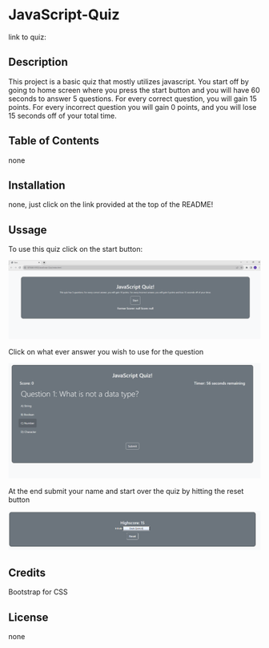 # JavaScript-Quiz

link to quiz:


## Description

This project is a basic quiz that mostly utilizes javascript. You start off by going to home screen where you press the start button and you will have 60 seconds to answer 5 questions. For every correct question, you will gain 15 points. For every incorrect question you will gain 0 points, and you will lose 15 seconds off of your total time. 

## Table of Contents

none

## Installation

none, just click on the link provided at the top of the README!

## Ussage

To use this quiz click on the start button:

![Start quiz](assets/images/Screenshot%202023-09-14%20203509.png)

Click on what ever answer you wish to use for the question

![Select answers](assets/images/Screenshot%202023-09-14%20203523.png)

At the end submit your name and start over the quiz by hitting the reset button 

![Submit highscore and reset quiz](assets/images/Screenshot%202023-09-14%20203539.png)

## Credits

Bootstrap for CSS 

## License

none

